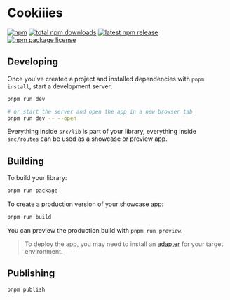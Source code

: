 # Cookiiies

[![npm](https://badgen.net/badge/icon/npm?icon=npm&label)](https://www.npmjs.com)
[![total npm downloads](https://badgen.net/npm/dt/cookiiies)](https://www.npmjs.com/package/cookiiies)
[![latest npm release](https://img.shields.io/npm/v/cookiiies)](https://www.npmjs.com/package/cookiiies?activeTab=versions)
[![npm package license](https://badgen.net/npm/license/cookiiies)](https://www.npmjs.com/package/cookiiies)

## Developing

Once you've created a project and installed dependencies with `pnpm install`, start a development server:

```bash
pnpm run dev

# or start the server and open the app in a new browser tab
pnpm run dev -- --open
```

Everything inside `src/lib` is part of your library, everything inside `src/routes` can be used as a showcase or preview app.

## Building

To build your library:

```bash
pnpm run package
```

To create a production version of your showcase app:

```bash
pnpm run build
```

You can preview the production build with `pnpm run preview`.

> To deploy the app, you may need to install an [adapter](https://kit.svelte.dev/docs/adapters) for your target environment.

## Publishing

```bash
pnpm publish
```

